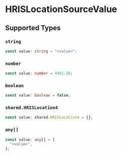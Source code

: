 # HRISLocationSourceValue


## Supported Types

### `string`

```typescript
const value: string = "<value>";
```

### `number`

```typescript
const value: number = 4461.36;
```

### `boolean`

```typescript
const value: boolean = false;
```

### `shared.HRISLocation4`

```typescript
const value: shared.HRISLocation4 = {};
```

### `any[]`

```typescript
const value: any[] = [
  "<value>",
];
```

